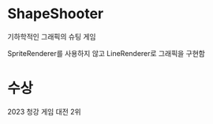 # ShapeShooter
기하학적인 그래픽의 슈팅 게임

SpriteRenderer를 사용하지 않고 LineRenderer로 그래픽을 구현함

# 수상
2023 청강 게임 대전 2위
